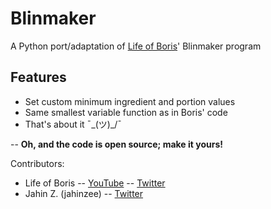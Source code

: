Blinmaker
=========
A Python port/adaptation of [Life of Boris](https://www.youtube.com/user/NocturnoPlays)' Blinmaker program

Features
--------
* Set custom minimum ingredient and portion values
* Same smallest variable function as in Boris' code
* That's about it ¯\_(ツ)_/¯

-- **Oh, and the code is open source; make it yours!**

Contributors:
- Life of Boris
-- [YouTube](https://www.youtube.com/user/NocturnoPlays)
-- [Twitter](https://twitter.com/life_of_boris)
- Jahin Z. (jahinzee)
-- [Twitter](http://twitter.com/jahinzee)

